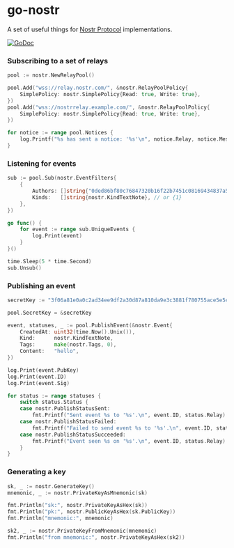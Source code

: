 go-nostr
========

A set of useful things for [Nostr Protocol](https://github.com/fiatjaf/nostr) implementations.

<a href="https://godoc.org/github.com/fiatjaf/go-nostr"><img src="https://img.shields.io/badge/api-reference-blue.svg?style=flat-square" alt="GoDoc"></a>


### Subscribing to a set of relays

```go
pool := nostr.NewRelayPool()

pool.Add("wss://relay.nostr.com/", &nostr.RelayPoolPolicy{
	SimplePolicy: nostr.SimplePolicy{Read: true, Write: true},
})
pool.Add("wss://nostrrelay.example.com/", &nostr.RelayPoolPolicy{
	SimplePolicy: nostr.SimplePolicy{Read: true, Write: true},
})

for notice := range pool.Notices {
	log.Printf("%s has sent a notice: '%s'\n", notice.Relay, notice.Message)
}
```

### Listening for events

```go
sub := pool.Sub(nostr.EventFilters{
	{
		Authors: []string{"0ded86bf80c76847320b16f22b7451c08169434837a51ad5fe3b178af6c35f5d"},
		Kinds:   []string{nostr.KindTextNote}, // or {1}
	},
})

go func() {
	for event := range sub.UniqueEvents {
		log.Print(event)
	}
}()

time.Sleep(5 * time.Second)
sub.Unsub()
```

### Publishing an event

```go
secretKey := "3f06a81e0a0c2ad34ee9df2a30d87a810da9e3c3881f780755ace5e5e64d30a7"

pool.SecretKey = &secretKey

event, statuses, _ := pool.PublishEvent(&nostr.Event{
	CreatedAt: uint32(time.Now().Unix()),
	Kind:      nostr.KindTextNote,
	Tags:      make(nostr.Tags, 0),
	Content:   "hello",
})

log.Print(event.PubKey)
log.Print(event.ID)
log.Print(event.Sig)

for status := range statuses {
	switch status.Status {
	case nostr.PublishStatusSent:
		fmt.Printf("Sent event %s to '%s'.\n", event.ID, status.Relay)
	case nostr.PublishStatusFailed:
		fmt.Printf("Failed to send event %s to '%s'.\n", event.ID, status.Relay)
	case nostr.PublishStatusSucceeded:
		fmt.Printf("Event seen %s on '%s'.\n", event.ID, status.Relay)
	}
}
```

### Generating a key

``` go
sk, _ := nostr.GenerateKey()
mnemonic, _ := nostr.PrivateKeyAsMnemonic(sk)

fmt.Println("sk:", nostr.PrivateKeyAsHex(sk))
fmt.Println("pk:", nostr.PublicKeyAsHex(sk.PublicKey))
fmt.Println("mnemonic:", mnemonic)

sk2, _ := nostr.PrivateKeyFromMnemonic(mnemonic)
fmt.Println("from mnemonic:", nostr.PrivateKeyAsHex(sk2))
```


